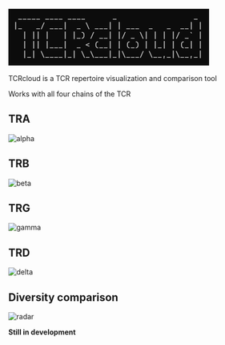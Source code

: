![TCRcloud](images/TCRcloud.png)

TCRcloud is a TCR repertoire visualization and comparison tool

Works with all four chains of the TCR

## TRA
![alpha](https://github.com/oldguyeric/TCRcloud/raw/main/images/alpha.png)

## TRB
![beta](https://github.com/oldguyeric/TCRcloud/raw/main/images/beta.png)

## TRG
![gamma](https://github.com/oldguyeric/TCRcloud/raw/main/images/gamma.png) 

## TRD
![delta](https://github.com/oldguyeric/TCRcloud/raw/main/images/delta.png) 

## Diversity comparison
![radar](https://github.com/oldguyeric/TCRcloud/raw/main/images/radar.png)




**Still in development**
